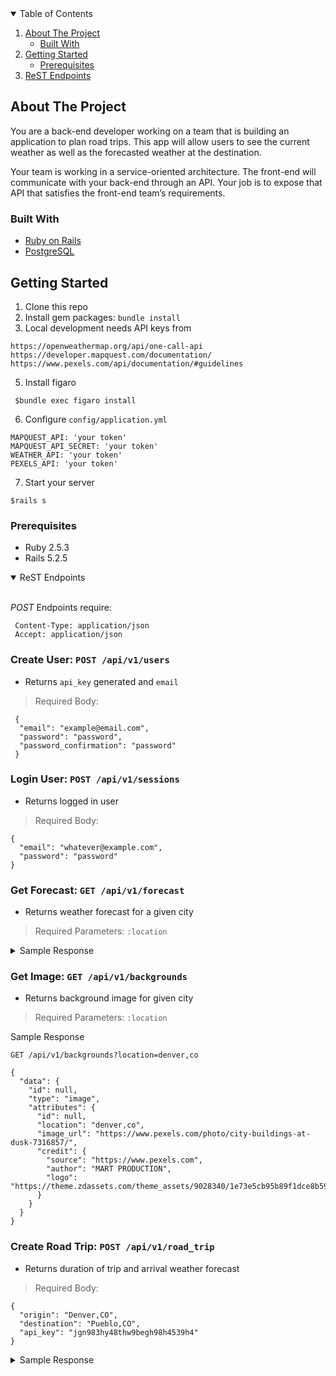 
<!-- TABLE OF CONTENTS -->
<details open="open">
  <summary>Table of Contents</summary>
  <ol>
    <li>
      <a href="#about-the-project">About The Project</a>
      <ul>
        <li><a href="#built-with">Built With</a></li>
      </ul>
    </li>
    <li>
      <a href="#getting-started">Getting Started</a>
      <ul>
        <li><a href="#prerequisites">Prerequisites</a></li>
      </ul>
    </li>
    <li><a href="#rest-endpoints">ReST Endpoints</a></li>

  </ol>
</details>



<!-- ABOUT THE PROJECT -->
## About The Project
You are a back-end developer working on a team that is building an application to plan road trips. This app will allow users to see the current weather as well as the forecasted weather at the destination.

Your team is working in a service-oriented architecture. The front-end will communicate with your back-end through an API. Your job is to expose that API that satisfies the front-end team’s requirements.


### Built With

* [Ruby on Rails](https://rubyonrails.org/)
* [PostgreSQL](https://www.postgresql.org/)

<!-- GETTING STARTED -->
## Getting Started

1. Clone this repo
2. Install gem packages: `bundle install`
4. Local development needs API keys from 
```
https://openweathermap.org/api/one-call-api
https://developer.mapquest.com/documentation/
https://www.pexels.com/api/documentation/#guidelines
```
5. Install figaro
```
 $bundle exec figaro install
```
6. Configure `config/application.yml`
```
MAPQUEST_API: 'your token'
MAPQUEST_API_SECRET: 'your token'
WEATHER_API: 'your token'
PEXELS_API: 'your token'

```
7. Start your server
```
$rails s
```


### Prerequisites

* Ruby 2.5.3
* Rails 5.2.5

<!-- USAGE EXAMPLES -->

<details open>
<summary>ReST Endpoints</summary>
<br>
 
 *POST* Endpoints require:
 
```
 Content-Type: application/json
 Accept: application/json
```
 

### Create User: `POST /api/v1/users`
* Returns `api_key` generated and `email` 
> Required Body: 

```
 {
  "email": "example@email.com",
  "password": "password",
  "password_confirmation": "password"
 }
```

### Login User: `POST /api/v1/sessions`
* Returns logged in user
> Required Body:
```
{
  "email": "whatever@example.com",
  "password": "password"
}
```

### Get Forecast: `GET /api/v1/forecast`
* Returns weather forecast for a given city
> Required Parameters: `:location`

<details closed>
  <summary>Sample Response</summary>
  
```
GET /api/v1/forecast?location=denver,co

{
  "data": {
    "id": null,
    "type": "forecast",
    "attributes": {
      "current_weather": {
        "datetime": "2020-09-30 13:27:03 -0600",
        "temperature": 79.4,
        etc
      },
      "daily_weather": [
        {
          "date": "2020-10-01",
          "sunrise": "2020-10-01 06:10:43 -0600",
          etc
        },
        {...} etc
      ],
      "hourly_weather": [
        {
          "time": "14:00:00",
          "conditions": "cloudy with a chance of meatballs",
          etc
        },
        {...} etc
      ]
    }
  }
}

```
</details>

### Get Image: `GET /api/v1/backgrounds`
* Returns background image for given city
> Required Parameters: `:location`

Sample Response

```
GET /api/v1/backgrounds?location=denver,co

{
  "data": {
    "id": null,
    "type": "image",
    "attributes": {
      "id": null,
      "location": "denver,co",
      "image_url": "https://www.pexels.com/photo/city-buildings-at-dusk-7316857/",
      "credit": {
        "source": "https://www.pexels.com",
        "author": "MART PRODUCTION",
        "logo": "https://theme.zdassets.com/theme_assets/9028340/1e73e5cb95b89f1dce8b59c5236ca1fc28c7113b.png"
      }
    }
  }
}
```

### Create Road Trip: `POST /api/v1/road_trip`
* Returns duration of trip and arrival weather forecast
> Required Body: 

```
{
  "origin": "Denver,CO",
  "destination": "Pueblo,CO",
  "api_key": "jgn983hy48thw9begh98h4539h4"
}
```

<details closed>
  <summary>Sample Response</summary>
  
```

{
  "data": {
    "id": null,
    "type": "road_trip",
    "attributes": {
      "start_city": "Denver,CO",
      "end_city": "Pueblo,CO",
      "weather_at_eta": {
        "tempterature": 54.93,
        "condition": "few clouds"
      },
      "travel_time": "1 hours and 44 minutes"
    }
  }
}

```
</details>

</details>

